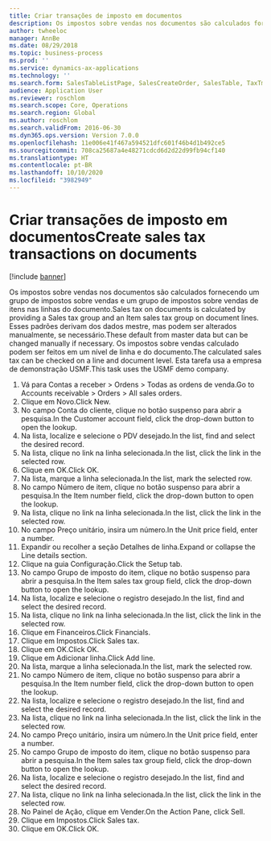 ```yaml
---
title: Criar transações de imposto em documentos
description: Os impostos sobre vendas nos documentos são calculados fornecendo um grupo de impostos sobre vendas e um grupo de impostos sobre vendas de itens nas linhas do documento.
author: twheeloc
manager: AnnBe
ms.date: 08/29/2018
ms.topic: business-process
ms.prod: ''
ms.service: dynamics-ax-applications
ms.technology: ''
ms.search.form: SalesTableListPage, SalesCreateOrder, SalesTable, TaxTmpWorkTrans
audience: Application User
ms.reviewer: roschlom
ms.search.scope: Core, Operations
ms.search.region: Global
ms.author: roschlom
ms.search.validFrom: 2016-06-30
ms.dyn365.ops.version: Version 7.0.0
ms.openlocfilehash: 11e006e41f467a594521dfc601f46b4d1b492ce5
ms.sourcegitcommit: 708ca25687a4e48271cdcd6d2d22d99fb94cf140
ms.translationtype: HT
ms.contentlocale: pt-BR
ms.lasthandoff: 10/10/2020
ms.locfileid: "3982949"
---
```

# <a name="create-sales-tax-transactions-on-documents"></a><span data-ttu-id="dc2d1-103">Criar transações de imposto em documentos</span><span class="sxs-lookup"><span data-stu-id="dc2d1-103">Create sales tax transactions on documents</span></span>

[!include [banner](../../includes/banner.md)]

<span data-ttu-id="dc2d1-104">Os impostos sobre vendas nos documentos são calculados fornecendo um grupo de impostos sobre vendas e um grupo de impostos sobre vendas de itens nas linhas do documento.</span><span class="sxs-lookup"><span data-stu-id="dc2d1-104">Sales tax on documents is calculated by providing a Sales tax group and an Item sales tax group on document lines.</span></span> <span data-ttu-id="dc2d1-105">Esses padrões derivam dos dados mestre, mas podem ser alterados manualmente, se necessário.</span><span class="sxs-lookup"><span data-stu-id="dc2d1-105">These default from master data but can be changed manually if necessary.</span></span> <span data-ttu-id="dc2d1-106">Os impostos sobre vendas calculado podem ser feitos em um nível de linha e do documento.</span><span class="sxs-lookup"><span data-stu-id="dc2d1-106">The calculated sales tax can be checked on a line and document level.</span></span> <span data-ttu-id="dc2d1-107">Esta tarefa usa a empresa de demonstração USMF.</span><span class="sxs-lookup"><span data-stu-id="dc2d1-107">This task uses the USMF demo company.</span></span>

1. <span data-ttu-id="dc2d1-108">Vá para Contas a receber > Ordens > Todas as ordens de venda.</span><span class="sxs-lookup"><span data-stu-id="dc2d1-108">Go to Accounts receivable > Orders > All sales orders.</span></span>
2. <span data-ttu-id="dc2d1-109">Clique em Novo.</span><span class="sxs-lookup"><span data-stu-id="dc2d1-109">Click New.</span></span>
3. <span data-ttu-id="dc2d1-110">No campo Conta do cliente, clique no botão suspenso para abrir a pesquisa.</span><span class="sxs-lookup"><span data-stu-id="dc2d1-110">In the Customer account field, click the drop-down button to open the lookup.</span></span>
4. <span data-ttu-id="dc2d1-111">Na lista, localize e selecione o PDV desejado.</span><span class="sxs-lookup"><span data-stu-id="dc2d1-111">In the list, find and select the desired record.</span></span>
5. <span data-ttu-id="dc2d1-112">Na lista, clique no link na linha selecionada.</span><span class="sxs-lookup"><span data-stu-id="dc2d1-112">In the list, click the link in the selected row.</span></span>
6. <span data-ttu-id="dc2d1-113">Clique em OK.</span><span class="sxs-lookup"><span data-stu-id="dc2d1-113">Click OK.</span></span>
7. <span data-ttu-id="dc2d1-114">Na lista, marque a linha selecionada.</span><span class="sxs-lookup"><span data-stu-id="dc2d1-114">In the list, mark the selected row.</span></span>
8. <span data-ttu-id="dc2d1-115">No campo Número de item, clique no botão suspenso para abrir a pesquisa.</span><span class="sxs-lookup"><span data-stu-id="dc2d1-115">In the Item number field, click the drop-down button to open the lookup.</span></span>
9. <span data-ttu-id="dc2d1-116">Na lista, clique no link na linha selecionada.</span><span class="sxs-lookup"><span data-stu-id="dc2d1-116">In the list, click the link in the selected row.</span></span>
10. <span data-ttu-id="dc2d1-117">No campo Preço unitário, insira um número.</span><span class="sxs-lookup"><span data-stu-id="dc2d1-117">In the Unit price field, enter a number.</span></span>
11. <span data-ttu-id="dc2d1-118">Expandir ou recolher a seção Detalhes de linha.</span><span class="sxs-lookup"><span data-stu-id="dc2d1-118">Expand or collapse the Line details section.</span></span>
12. <span data-ttu-id="dc2d1-119">Clique na guia Configuração.</span><span class="sxs-lookup"><span data-stu-id="dc2d1-119">Click the Setup tab.</span></span>
13. <span data-ttu-id="dc2d1-120">No campo Grupo de imposto do item, clique no botão suspenso para abrir a pesquisa.</span><span class="sxs-lookup"><span data-stu-id="dc2d1-120">In the Item sales tax group field, click the drop-down button to open the lookup.</span></span>
14. <span data-ttu-id="dc2d1-121">Na lista, localize e selecione o registro desejado.</span><span class="sxs-lookup"><span data-stu-id="dc2d1-121">In the list, find and select the desired record.</span></span>
15. <span data-ttu-id="dc2d1-122">Na lista, clique no link na linha selecionada.</span><span class="sxs-lookup"><span data-stu-id="dc2d1-122">In the list, click the link in the selected row.</span></span>
16. <span data-ttu-id="dc2d1-123">Clique em Financeiros.</span><span class="sxs-lookup"><span data-stu-id="dc2d1-123">Click Financials.</span></span>
17. <span data-ttu-id="dc2d1-124">Clique em Impostos.</span><span class="sxs-lookup"><span data-stu-id="dc2d1-124">Click Sales tax.</span></span>
18. <span data-ttu-id="dc2d1-125">Clique em OK.</span><span class="sxs-lookup"><span data-stu-id="dc2d1-125">Click OK.</span></span>
19. <span data-ttu-id="dc2d1-126">Clique em Adicionar linha.</span><span class="sxs-lookup"><span data-stu-id="dc2d1-126">Click Add line.</span></span>
20. <span data-ttu-id="dc2d1-127">Na lista, marque a linha selecionada.</span><span class="sxs-lookup"><span data-stu-id="dc2d1-127">In the list, mark the selected row.</span></span>
21. <span data-ttu-id="dc2d1-128">No campo Número de item, clique no botão suspenso para abrir a pesquisa.</span><span class="sxs-lookup"><span data-stu-id="dc2d1-128">In the Item number field, click the drop-down button to open the lookup.</span></span>
22. <span data-ttu-id="dc2d1-129">Na lista, localize e selecione o registro desejado.</span><span class="sxs-lookup"><span data-stu-id="dc2d1-129">In the list, find and select the desired record.</span></span>
23. <span data-ttu-id="dc2d1-130">Na lista, clique no link na linha selecionada.</span><span class="sxs-lookup"><span data-stu-id="dc2d1-130">In the list, click the link in the selected row.</span></span>
24. <span data-ttu-id="dc2d1-131">No campo Preço unitário, insira um número.</span><span class="sxs-lookup"><span data-stu-id="dc2d1-131">In the Unit price field, enter a number.</span></span>
25. <span data-ttu-id="dc2d1-132">No campo Grupo de imposto do item, clique no botão suspenso para abrir a pesquisa.</span><span class="sxs-lookup"><span data-stu-id="dc2d1-132">In the Item sales tax group field, click the drop-down button to open the lookup.</span></span>
26. <span data-ttu-id="dc2d1-133">Na lista, localize e selecione o registro desejado.</span><span class="sxs-lookup"><span data-stu-id="dc2d1-133">In the list, find and select the desired record.</span></span>
27. <span data-ttu-id="dc2d1-134">Na lista, clique no link na linha selecionada.</span><span class="sxs-lookup"><span data-stu-id="dc2d1-134">In the list, click the link in the selected row.</span></span>
28. <span data-ttu-id="dc2d1-135">No Painel de Ação, clique em Vender.</span><span class="sxs-lookup"><span data-stu-id="dc2d1-135">On the Action Pane, click Sell.</span></span>
29. <span data-ttu-id="dc2d1-136">Clique em Impostos.</span><span class="sxs-lookup"><span data-stu-id="dc2d1-136">Click Sales tax.</span></span>
30. <span data-ttu-id="dc2d1-137">Clique em OK.</span><span class="sxs-lookup"><span data-stu-id="dc2d1-137">Click OK.</span></span>


